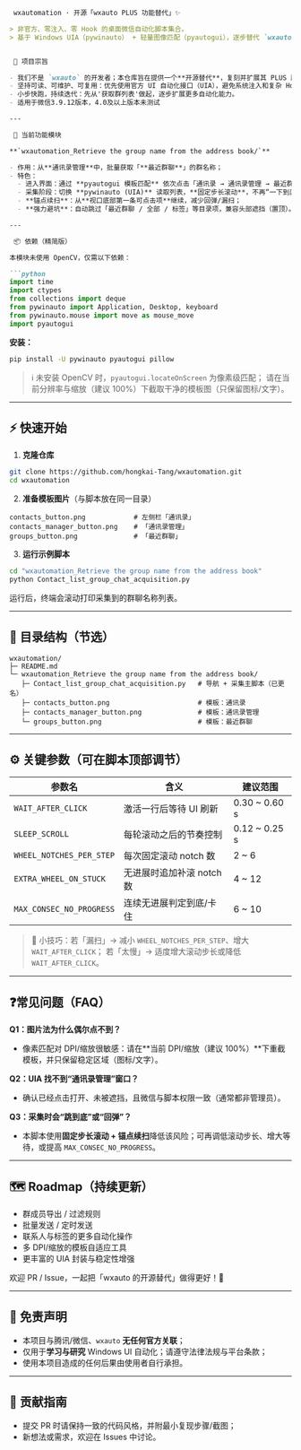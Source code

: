 ````markdown
 wxautomation · 开源「wxauto PLUS 功能替代」✨

> 非官方、零注入、零 Hook 的桌面微信自动化脚本集合。  
> 基于 Windows UIA（pywinauto） + 轻量图像匹配（pyautogui），逐步替代 `wxauto` PLUS 版的常用能力。


 🧭 项目宗旨

- 我们不是 `wxauto` 的开发者；本仓库旨在提供一个**开源替代**，复刻并扩展其 PLUS 版本常用能力；
- 坚持可读、可维护、可复用：优先使用官方 UI 自动化接口（UIA），避免系统注入和复杂 Hook；
- 小步快跑，持续迭代：先从'获取群列表'做起，逐步扩展更多自动化能力。
- 适用于微信3.9.12版本，4.0及以上版本未测试

---

 📂 当前功能模块

**`wxautomation_Retrieve the group name from the address book/`**

- 作用：从**通讯录管理**中，批量获取「**最近群聊**」的群名称；
- 特色：
  - 进入界面：通过 **pyautogui 模板匹配** 依次点击「通讯录 → 通讯录管理 → 最近群聊」；
  - 采集阶段：切换 **pywinauto (UIA)** 读取列表，**固定步长滚动**，不再“一下到底”；
  - **锚点续扫**：从**视口底部第一条可点击项**继续，减少回弹/漏扫；
  - **强力避坑**：自动跳过「最近群聊 / 全部 / 标签」等目录项，兼容头部遮挡（置顶）。

---

 📦 依赖（精简版）

本模块未使用 OpenCV，仅需以下依赖：

```python
import time
import ctypes
from collections import deque
from pywinauto import Application, Desktop, keyboard
from pywinauto.mouse import move as mouse_move
import pyautogui
````

**安装：**

```bash
pip install -U pywinauto pyautogui pillow
```

> ℹ️ 未安装 OpenCV 时，`pyautogui.locateOnScreen` 为像素级匹配；
> 请在当前分辨率与缩放（建议 100%）下截取干净的模板图（只保留图标/文字）。

---

## ⚡ 快速开始

1. **克隆仓库**

```bash
git clone https://github.com/hongkai-Tang/wxautomation.git
cd wxautomation
```

2. **准备模板图片**（与脚本放在同一目录）

```
contacts_button.png            # 左侧栏「通讯录」
contacts_manager_button.png    # 「通讯录管理」
groups_button.png              # 「最近群聊」
```

3. **运行示例脚本**

```bash
cd "wxautomation_Retrieve the group name from the address book"
python Contact_list_group_chat_acquisition.py
```

运行后，终端会滚动打印采集到的群聊名称列表。

---

## 🧱 目录结构（节选）

```
wxautomation/
├─ README.md
└─ wxautomation_Retrieve the group name from the address book/
   ├─ Contact_list_group_chat_acquisition.py   # 导航 + 采集主脚本（已更名）
   ├─ contacts_button.png                      # 模板：通讯录
   ├─ contacts_manager_button.png              # 模板：通讯录管理
   └─ groups_button.png                        # 模板：最近群聊
```

---

## ⚙️ 关键参数（可在脚本顶部调节）

| 参数名                      | 含义               | 建议范围           |
| ------------------------ | ---------------- | -------------- |
| `WAIT_AFTER_CLICK`       | 激活一行后等待 UI 刷新    | 0.30 \~ 0.60 s |
| `SLEEP_SCROLL`           | 每轮滚动之后的节奏控制      | 0.12 \~ 0.25 s |
| `WHEEL_NOTCHES_PER_STEP` | 每次固定滚动 notch 数   | 2 \~ 6         |
| `EXTRA_WHEEL_ON_STUCK`   | 无进展时追加补滚 notch 数 | 4 \~ 12        |
| `MAX_CONSEC_NO_PROGRESS` | 连续无进展判定到底/卡住     | 6 \~ 10        |

> 📌 小技巧：若「漏扫」→ 减小 `WHEEL_NOTCHES_PER_STEP`、增大 `WAIT_AFTER_CLICK`；
> 若「太慢」→ 适度增大滚动步长或降低 `WAIT_AFTER_CLICK`。

---

## ❓常见问题（FAQ）

**Q1：图片法为什么偶尔点不到？**

* 像素匹配对 DPI/缩放很敏感：请在\*\*当前 DPI/缩放（建议 100%）\*\*下重截模板，并只保留稳定区域（图标/文字）。

**Q2：UIA 找不到“通讯录管理”窗口？**

* 确认已经点击打开、未被遮挡，且微信与脚本权限一致（通常都非管理员）。

**Q3：采集时会“跳到底”或“回弹”？**

* 本脚本使用**固定步长滚动 + 锚点续扫**降低该风险；可再调低滚动步长、增大等待，或提高 `MAX_CONSEC_NO_PROGRESS`。

---

## 🗺️ Roadmap（持续更新）

* 群成员导出 / 过滤规则
* 批量发送 / 定时发送
* 联系人与标签的更多自动化操作
* 多 DPI/缩放的模板自适应工具
* 更丰富的 UIA 封装与稳定性增强

欢迎 PR / Issue，一起把「wxauto 的开源替代」做得更好！🚀

---

## 📜 免责声明

* 本项目与腾讯/微信、`wxauto` **无任何官方关联**；
* 仅用于**学习与研究** Windows UI 自动化；请遵守法律法规与平台条款；
* 使用本项目造成的任何后果由使用者自行承担。

---

## 🤝 贡献指南

* 提交 PR 时请保持一致的代码风格，并附最小复现步骤/截图；
* 新想法或需求，欢迎在 Issues 中讨论。


